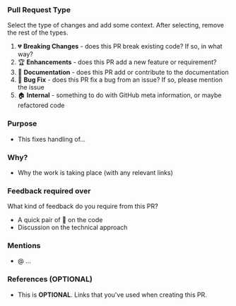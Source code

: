 ### Pull Request Type

Select the type of changes and add some context. After selecting, remove the rest of the types.

1. 💔 **Breaking Changes** - does this PR break existing code? If so, in what way?
2. 🏆 **Enhancements** - does this PR add a new feature or requirement?
3. 📜 **Documentation** - does this PR add or contribute to the documentation
4. 🐛 **Bug Fix** - does this PR fix a bug from an issue? If so, please mention the issue
5. 🏠 **Internal** - something to do with GitHub meta information, or maybe refactored code

### Purpose
- This fixes handling of…

### Why?
- Why the work is taking place (with any relevant links)

### Feedback required over
What kind of feedback do you require from this PR?

- A quick pair of :eyes: on the code
- Discussion on the technical approach

### Mentions
- @ ...

### References (OPTIONAL)
- This is **OPTIONAL**. Links that you've used when creating this PR.
